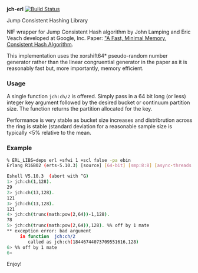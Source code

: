 **jch-erl**  [![Build Status](https://travis-ci.org/darach/jch-erl.png)](https://travis-ci.org/darach/jch-erl)

Jump Consistent Hashing Library

NIF wrapper for Jump Consistent Hash algorithm by John Lamping and Eric Veach
developed at Google, Inc. Paper: ["A Fast, Minimal Memory, Consistent Hash Algorithm](http://arxiv.org/ftp/arxiv/papers/1406/1406.2294.pdf).

This implementation uses the xorshift64\* pseudo-random number generator rather than
the linear congruential generator in the paper as it is reasonably fast but, more importantly,
memory efficient.

### Usage

A single function ```jch:ch/2``` is offered. Simply pass in a 64 bit long (or less) integer
key argument followed by the desired bucket or continuum partition size. The function returns the
partition allocated for the key.

Performance is very stable as bucket size increases and distribrution across the
ring is stable (standard deviation for a reasonable sample size is typically <5%
relative to the mean.

### Example
```bash
% ERL_LIBS=deps erl +sfwi 1 +scl false -pa ebin
Erlang R16B02 (erts-5.10.3) [source] [64-bit] [smp:8:8] [async-threads:10] [hipe] [kernel-poll:false] [dtrace]

Eshell V5.10.3  (abort with ^G)
1> jch:ch(1,128).
29
2> jch:ch(13,128).
121
3> jch:ch(13,128).
121
4> jch:ch(trunc(math:pow(2,64))-1,128).
78
5> jch:ch(trunc(math:pow(2,64)),128). %% off by 1 mate
** exception error: bad argument
     in function  jch:ch/2
        called as jch:ch(18446744073709551616,128)
6> %% off by 1 mate
6>
```

Enjoy!

